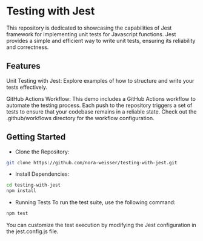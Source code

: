 # Testing with Jest

This repository is dedicated to showcasing the capabilities of Jest framework for implementing unit tests for Javascript functions. Jest provides a simple and efficient way to write unit tests, ensuring its reliability and correctness.

## Features
Unit Testing with Jest: Explore examples of how to structure and write your tests effectively.

GitHub Actions Workflow: This demo includes a GitHub Actions workflow to automate the testing process. Each push to the repository triggers a set of tests to ensure that your codebase remains in a reliable state. Check out the .github/workflows directory for the workflow configuration.

## Getting Started
- Clone the Repository:

```bash
git clone https://github.com/nora-weisser/testing-with-jest.git
```

- Install Dependencies:

```bash
cd testing-with-jest
npm install
```
- Running Tests
To run the test suite, use the following command:

```bash
npm test
```
You can customize the test execution by modifying the Jest configuration in the jest.config.js file.

